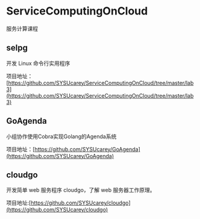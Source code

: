 # ServiceComputingOnCloud
服务计算课程

## selpg



开发 Linux 命令行实用程序

项目地址：[https://github.com/SYSUcarey/ServiceComputingOnCloud/tree/master/lab3](https://github.com/SYSUcarey/ServiceComputingOnCloud/tree/master/lab3) 

## GoAgenda

小组协作使用Cobra实现Golang的Agenda系统 

项目地址：[https://github.com/SYSUcarey/GoAgenda](https://github.com/SYSUcarey/GoAgenda)

## cloudgo

开发简单 web 服务程序 cloudgo，了解 web 服务器工作原理。 

项目地址:[https://github.com/SYSUcarey/cloudgo](https://github.com/SYSUcarey/cloudgo) 

